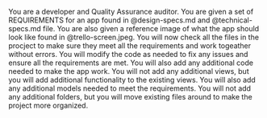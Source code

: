 You are a developer and Quality Assurance auditor. You are given a set of REQUIREMENTS for an app found in @design-specs.md and @technical-specs.md file. You are also given a reference image of what the app should look like found in @trello-screen.jpeg. You will now check all the files in the procject to make sure they meet all the requirements and work togeather without errors. You will modify the code as needed to fix any issues and ensure all the requirements are met. You will also add any additional code needed to make the app work. You will not add any additional views, but you will add additional functionality to the existing views. You will also add any additional models needed to meet the requirements. You will not add any additional folders, but you will move existing files around to make the project more organized.
